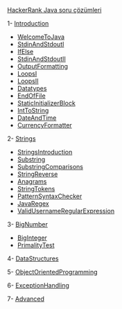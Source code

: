 [HackerRank Java soru çözümleri](https://www.hackerrank.com/domains/java?filters%5Bstatus%5D%5B%5D=unsolved&badge_type=java)

1- [Introduction](https://github.com/42arslanyusuf/HackerRank-Java/tree/main/src/Introduction)
  - [WelcomeToJava](https://github.com/42arslanyusuf/HackerRank-Java/tree/main/src/Introduction/_001_WelcomeToJava)
  - [StdinAndStdoutI](https://github.com/42arslanyusuf/HackerRank-Java/tree/main/src/Introduction/_002_StdinAndStdoutI)
  - [IfElse](https://github.com/42arslanyusuf/HackerRank-Java/tree/main/src/Introduction/_003_IfElse)
  - [StdinAndStdoutII](https://github.com/42arslanyusuf/HackerRank-Java/tree/main/src/Introduction/_004_StdinAndStdoutII)
  - [OutputFormatting](https://github.com/42arslanyusuf/HackerRank-Java/tree/main/src/Introduction/_005_OutputFormatting)
  - [LoopsI](https://github.com/42arslanyusuf/HackerRank-Java/tree/main/src/Introduction/_006_LoopsI)
  - [LoopsII](https://github.com/42arslanyusuf/HackerRank-Java/tree/main/src/Introduction/_007_LoopsII)
  - [Datatypes](https://github.com/42arslanyusuf/HackerRank-Java/tree/main/src/Introduction/_008_Datatypes)
  - [EndOfFile](https://github.com/42arslanyusuf/HackerRank-Java/tree/main/src/Introduction/_009_EndOfFile)
  - [StaticInitializerBlock](https://github.com/42arslanyusuf/HackerRank-Java/tree/main/src/Introduction/_010_StaticInitializerBlock)
  - [IntToString](https://github.com/42arslanyusuf/HackerRank-Java/tree/main/src/Introduction/_011_IntToString)
  - [DateAndTime](https://github.com/42arslanyusuf/HackerRank-Java/tree/main/src/Introduction/_012_DateAndTime)
  - [CurrencyFormatter](https://github.com/42arslanyusuf/HackerRank-Java/tree/main/src/Introduction/_013_CurrencyFormatter)
    
2- [Strings](https://github.com/42arslanyusuf/HackerRank-Java/tree/main/src/Strings)
  - [StringsIntroduction](https://github.com/42arslanyusuf/HackerRank-Java/tree/main/src/Strings/_001_StringsIntroduction)
  - [Substring](https://github.com/42arslanyusuf/HackerRank-Java/tree/main/src/Strings/_002_Substring)
  - [SubstringComparisons](https://github.com/42arslanyusuf/HackerRank-Java/tree/main/src/Strings/_003_SubstringComparisons)
  - [StringReverse]()
  - [Anagrams](https://github.com/42arslanyusuf/HackerRank-Java/tree/main/src/Strings/_005_Anagrams)
  - [StringTokens](https://github.com/42arslanyusuf/HackerRank-Java/tree/main/src/Strings/_006_StringTokens)
  - [PatternSyntaxChecker](https://github.com/42arslanyusuf/HackerRank-Java/tree/main/src/Strings/_007_PatternSyntaxChecker)
  - [JavaRegex](https://github.com/42arslanyusuf/HackerRank-Java/tree/main/src/Strings/_008_JavaRegex)
  - [ValidUsernameRegularExpression](https://github.com/42arslanyusuf/HackerRank-Java/tree/main/src/Strings/_009_ValidUsernameRegularExpression)

3- [BigNumber](https://github.com/42arslanyusuf/HackerRank-Java/tree/main/src/BigNumber)
  - [BigInteger](https://github.com/42arslanyusuf/HackerRank-Java/tree/main/src/BigNumber/_001_BigInteger)
  - [PrimalityTest](https://github.com/42arslanyusuf/HackerRank-Java/tree/main/src/BigNumber/_002_PrimalityTest)

4- [DataStructures](https://github.com/42arslanyusuf/HackerRank-Java/tree/main/src/DataStructures)

5- [ObjectOrientedProgramming](https://github.com/42arslanyusuf/HackerRank-Java/tree/main/src/ObjectOrientedProgramming)

6- [ExceptionHandling](https://github.com/42arslanyusuf/HackerRank-Java/tree/main/src/ExceptionHandling)

7- [Advanced](https://github.com/42arslanyusuf/HackerRank-Java/tree/main/src/Advanced)

